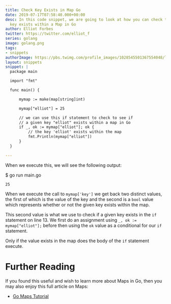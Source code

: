 ```yaml
---
title: Check Key Exists in Map Go
date: 2019-07-17T07:58:40.000+00:00
desc: In this code snippet, we are going to look at how you can check to see if a
  key exists within a Map in Go
author: Elliot Forbes
twitter: https://twitter.com/elliot_f
series: golang
image: golang.png
tags:
- snippets
authorImage: https://pbs.twimg.com/profile_images/1028545501367554048/lzr43cQv_400x400.jpg
layout: snippets
snippet: |
  package main

  import "fmt"

  func main() {

      mymap := make(map[string]int)

      mymap["elliot"] = 25

      // we can use this if statement to check to see if 
      // a given key "elliot" exists within a map in Go
      if _, ok := mymap["elliot"]; ok {
          // the key 'elliot' exists within the map
          fmt.Println(mymap["elliot"])
      }
  }

---
```



When we execute this, we will see the following output:

<div class="filename"> $ go run main.go </div>

```output
25
```

When we execute the call to `mymap['key']` we get back two distinct values, the first of which is the value of the key and the second is a `bool` value which represents whether or not the given key exists within the map. 

This second value is what we use to check if a given key exists in the `if` statement on line 13. We first do an assignment using `_, ok := mymap["elliot"];` before then using the `ok` value as a conditional for our `if` statement. 

Only if the value exists in the map does the body of the `if` statement execute.

# Further Reading

If you found this useful and wish to learn more about Maps in Go, then you may also enjoy this full article on Maps:

* [Go Maps Tutorial](/golang/go-maps-tutorial/)